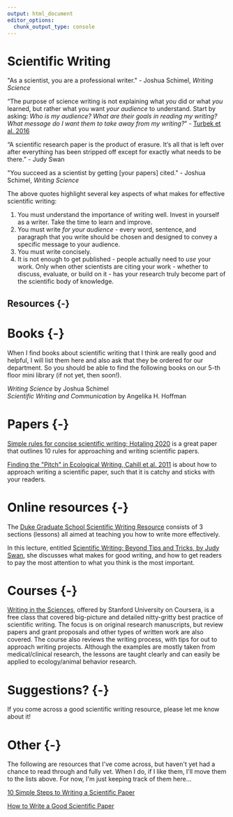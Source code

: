 ```yaml
---
output: html_document
editor_options:
  chunk_output_type: console
---
```




# Scientific Writing

"As a scientist, you are a professional writer." - Joshua Schimel, *Writing Science*

“The purpose of science writing is not explaining what *you* did or what *you* learned, but rather what you want *your audience* to understand. Start by asking: *Who is my audience? What are their goals in reading my writing? What message do I want them to take away from my writing?*” - [Turbek et al. 2016](https://doi.org/10.1002/bes2.1258)

“A scientific research paper is the product of erasure. It’s all that is left over after everything has been stripped off except for exactly what needs to be there.” - Judy Swan

"You succeed as a scientist by getting [your papers] cited." - Joshua Schimel, *Writing Science*

The above quotes highlight several key aspects of what makes for effective scientific writing:

1. You must understand the importance of writing well. Invest in yourself as a writer. Take the time to learn and improve.
2. You must write *for your audience* - every word, sentence, and paragraph that you write should be chosen and designed to convey a specific message to your audience.
3. You must write concisely.
4. It is not enough to get published - people actually need to *use* your work. Only when other scientists are citing your work - whether to discuss, evaluate, or build on it - has your research truly become part of the scientific body of knowledge.

## Resources {-}

# Books {-}

When I find books about scientific writing that I think are really good and helpful, I will list them here and also ask that they be ordered for our department. So you should be able to find the following books on our 5-th floor mini library (if not yet, then soon!).

*Writing Science* by Joshua Schimel  
*Scientific Writing and Communication* by Angelika H. Hoffman

# Papers {-}

[Simple rules for concise scientific writing; Hotaling 2020](https://aslopubs.onlinelibrary.wiley.com/doi/10.1002/lol2.10165) is a great paper that outlines 10 rules for approaching and writing scientific papers.

[Finding the "Pitch" in Ecological Writing, Cahill et al. 2011](https://esajournals.onlinelibrary.wiley.com/doi/full/10.1890/0012-9623-92.2.196) is about how to approach writing a scientific paper, such that it is catchy and sticks with your readers.


# Online resources {-}

The [Duke Graduate School Scientific Writing Resource](https://sites.duke.edu/scientificwriting/) consists of 3 sections (lessons) all aimed at teaching you how to write more effectively.

In this lecture, entitled [Scientific Writing: Beyond Tips and Tricks, by Judy Swan](https://www.youtube.com/watch?v=jLPCdDp_LE0&ab_channel=PublicCommunicationforResearchers), she discusses what makes for good writing, and how to get readers to pay the most attention to what you think is the most important.


# Courses {-}

[Writing in the Sciences](https://www.coursera.org/learn/sciwrite), offered by Stanford University on Coursera, is a free class that covered big-picture and detailed nitty-gritty best practice of scientific writing. The focus is on original research manuscripts, but review papers and grant proposals and other types of written work are also covered. The course also reviews the writing process, with tips for out to approach writing projects. Although the examples are mostly taken from medical/clinical research, the lessons are taught clearly and can easily be applied to ecology/animal behavior research.


# Suggestions? {-}

If you come across a good scientific writing resource, please let me know about it!

# Other {-}

The following are resources that I've come across, but haven't yet had a chance to read through and fully vet. When I do, if I like them, I'll move them to the lists above. For now, I'm just keeping track of them here...

[10 Simple Steps to Writing a Scientific Paper](https://spie.org/news/photonics-focus/janfeb-2020/how-to-write-a-scientific-paper?SSO=1)

[How to Write a Good Scientific Paper](https://spie.org/samples/9781510619142.pdf)
